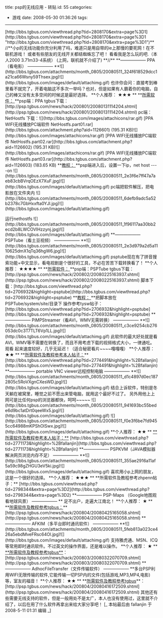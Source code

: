 title: psp的无线应用 - 转贴
id: 55
categories:
  - 游戏
date: 2008-05-30 01:36:26
tags:
---

<div id="msgcns!9697D6160EFEBC17!1672" class="bvMsg"><p>[http://bbs.tgbus.com/viewthread.php?tid=2808170&amp;extra=page%3D1](http://bbs.tgbus.com/viewthread.php?tid=2808170&amp;extra=page%3D1 "http://bbs.tgbus.com/viewthread.php?tid=2808170&amp;extra=page%3D1")**
//**小p的无线功能你充分利用了吗，难道只是用自带的ie上那慢的要死网！在不联机游戏！
或者有些朋友的无线开关都结蜘蛛忘了吧！
看看我是怎么玩的吧.（本人2000 3.71m33-4系统） (上网，联机就不介绍了) **//**
**——————
PPA（看电影）
——————
**![](http://bbs.tgbus.com/attachments/month_0805/20080511_324f618529dcc1a21ca66Wsny59Thsex.jpg)![](http://bbs.tgbus.com/images/default/attachimg.gif)
也许你会问：直接考到棒里看不就完了，开着电脑这不多次一举吗？也对，但是如果有人霸着你的电脑，自
己的棒又没有太多空间的时候这是最好选择。
**个人推荐： ★★★
**
**<u>所需软件：
</u>**psp端：PPA
tgbus下载：[http://psp.tgbus.com/news/hack/200801/20080131114204.shtml](http://psp.tgbus.com/news/hack/200801/20080131114204.shtml)
pc端：NetHostfs
下载：![](http://bbs.tgbus.com/images/attachicons/rar.gif) [PPA WIFI无线播放PC端软件 NetHostfs.part01.rar](http://bbs.tgbus.com/attachment.php?aid=1126601) (195.31 KB)![](http://bbs.tgbus.com/images/attachicons/rar.gif) [PPA WIFI无线播放PC端软件 NetHostfs.part02.rar](http://bbs.tgbus.com/attachment.php?aid=1126602) (195.31 KB)![](http://bbs.tgbus.com/images/attachicons/rar.gif) [PPA WIFI无线播放PC端软件 NetHostfs.part03.rar](http://bbs.tgbus.com/attachment.php?aid=1126603) (183.65 KB)
**<u>教程：
</u>**psp端进入后，设置一下ip，net host ----on
![](http://bbs.tgbus.com/attachments/month_0805/20080511_2e3f6e7ff47a7aeb83cbBVrqOEzX7XuF.jpg)![](http://bbs.tgbus.com/images/default/attachimg.gif)
pc端把软件解压，把电影放在文件夹内
![](http://bbs.tgbus.com/attachments/month_0805/20080511_6defb9adc5a52b2378c7GbHxxfta0YJl.jpg)![](http://bbs.tgbus.com/images/default/attachimg.gif) <p>运行nethostfs
![](http://bbs.tgbus.com/attachments/month_0805/20080511_1f96117aa30bb2ecd2b8LWCOVIHzzynj.jpg)![](http://bbs.tgbus.com/images/default/attachimg.gif)
**——————
PSPTube（看土豆视频）
——————
**![](http://bbs.tgbus.com/attachments/month_0805/20080511_2e3d979a2d5a1110625dmX1qTq36hgW6.jpg)![](http://bbs.tgbus.com/images/default/attachimg.gif)
psptube现在有了拼音搜索功能+中文显示，看电视剧是个很好的工具，不必在苦苦下载转换看了！
**个人推荐： ★★★★
**
**<u>所需软件：
</u>**psp端：PSPTube
tgbus下载：[http://psp.tgbus.com/news/hack/200802/20080225163937.shtml](http://psp.tgbus.com/news/hack/200802/20080225163937.shtml)
脚本下载：[http://bbs.tgbus.com/viewthread.php?tid=2706932&amp;highlight=psptube](http://bbs.tgbus.com/viewthread.php?tid=2706932&amp;highlight=psptube)
**<u>教程：
</u>**把脚本放在PSPTube/system/site/目录下
操作参考tysw帖子：[http://bbs.tgbus.com/viewthread.php?tid=2706932&amp;highlight=psptube](http://bbs.tgbus.com/viewthread.php?tid=2706932&amp;highlight=psptube)
**——————
PiMPStreamer（看AVI，WMV无需转换）
——————
**![](http://bbs.tgbus.com/attachments/month_0805/20080511_c3ce9254cb276053dc0c3T7TLT6Vp1LL.jpg)![](http://bbs.tgbus.com/images/default/attachimg.gif)
此软件的最大好处就是看AVI，WMV等不需要在转换了，而且不用考虑下载的视频格式大小，一律通吃。观看
起来速度较好，几乎无延迟！（适合秘密看片~~~~嘎嘎嘎）
**个人推荐： ★★
**
**<u>所需软件及教程参考本人帖子：</u>**
[http://bbs.tgbus.com/viewthread.php?tid=2774491&amp;highlight=%2Bfallanjin](http://bbs.tgbus.com/viewthread.php?tid=2774491&amp;highlight=%2Bfallanjin)
**——————
portable VNC viewer远程控制电脑
——————
**![](http://bbs.tgbus.com/attachments/month_0805/20080511_d1c4897d0ec1872805c5RoVXgnCXesWD.jpg)![](http://bbs.tgbus.com/images/default/attachimg.gif)
结合上诉软件，特别是冬天躺在被窝里，睡觉之前不愿出来管电脑，就用这个最好不过了。
另外用他上上网可是比任何psp的浏览器都快，呵呵~~~~~
![](http://bbs.tgbus.com/attachments/month_0805/20080511_941693bc55bede6d9bc1atDrt0qeeWx5.jpg)![](http://bbs.tgbus.com/images/default/attachimg.gif)
![](http://bbs.tgbus.com/attachments/month_0805/20080511_f0e3f6be7fd9455cc64988mKPShOlSwx.jpg)![](http://bbs.tgbus.com/images/default/attachimg.gif)
**个人推荐： ★★
**
<u>**所需软件及教程参考本人帖子：**</u>
[http://bbs.tgbus.com/viewthread.php?tid=2771173&amp;highlight=%2Bfallanjin](http://bbs.tgbus.com/viewthread.php?tid=2771173&amp;highlight=%2Bfallanjin)
**——————
PSPKVM（JAVA模拟器解决网页浏览内存不足）
——————
**![](http://bbs.tgbus.com/attachments/month_0805/20080511_355ae2916a11af5a59c98gZHGU3eV5ki.jpg)![](http://bbs.tgbus.com/images/default/attachimg.gif)
喜欢用小p上网的朋友，这是一个很好的选择。
**个人推荐： ★★★
**
**所需软件及教程参考zhpenn帖子：**
[http://bbs.tgbus.com/viewthread.php?tid=2798344&amp;extra=page%3D2](http://bbs.tgbus.com/viewthread.php?tid=2798344&amp;extra=page%3D2)
**——————
PSP-Maps （Google地图观看地球风景）
——————
**
足不出户，走遍大江南北！
**个人推荐： ★
**
**<u>所需软件及教程参考tgbus：</u>**
[http://psp.tgbus.com/news/hack/200804/20080425165058.shtml](http://psp.tgbus.com/news/hack/200804/20080425165058.shtml)
**——————
AFKIM（多平台即时通讯软件）
——————
**![](http://bbs.tgbus.com/attachments/month_0805/20080511_5feb813a023ce426a5ebdMveFRsc64Ol.jpg)![](http://bbs.tgbus.com/images/default/attachimg.gif)
支持雅虎通、MSN、ICQ等常用即时通讯软件。不过英文的操作界面，还是难以操作。
**个人推荐： ★
**
<u>**所需软件及教程参考tgbus**</u>：
[http://psp.tgbus.com/news/hack/200803/20080322070709.shtml](http://psp.tgbus.com/news/hack/200803/20080322070709.shtml)
**——————
AdhocFileTransfer（文件传输软件）
——————
**多台PSP利用WIFI无限传输的软件,它能传输一切PSP内的文件(包括游戏,MP3,MP4,电影)等，室友的福音！
**个人推荐： ★★
**
**<u>所需软件及教程参考tgbus</u>**：
[http://psp.tgbus.com/news/hack/200804/20080416172509.shtml](http://psp.tgbus.com/news/hack/200804/20080416172509.shtml)
其他还有些需要无线支持的软件，但是一般用处不是太广，本人也没有使用过，这里就不介绍了，以后在用了什么软件再拿出来给大家分享吧！
[_ 本帖最后由 fallanjin 于 2008-5-11 01:31 编辑 _]</div>